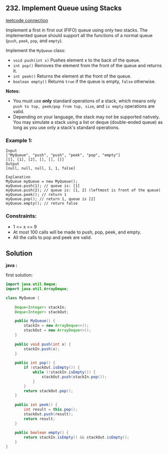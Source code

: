 ## 232. Implement Queue using Stacks

[leetcode connection](https://leetcode.com/problems/implement-queue-using-stacks/)

Implement a first in first out (FIFO) queue using only two stacks. The implemented queue should support all the functions of a normal queue (`push`, `peek`, `pop`, and `empty`).

Implement the `MyQueue` class:

* `void push(int x)` Pushes element x to the back of the queue.
* `int pop()` Removes the element from the front of the queue and returns it.
* `int peek()` Returns the element at the front of the queue.
* `boolean empty()` Returns `true` if the queue is empty, `false` otherwise.

**Notes:**

* You must use **only** standard operations of a stack, which means only `push to top, peek/pop from top, size`, and `is empty` operations are valid.
* Depending on your language, the stack may not be supported natively. You may simulate a stack using a list or deque (double-ended queue) as long as you use only a stack's standard operations.
 
### Example 1:
```
Input
["MyQueue", "push", "push", "peek", "pop", "empty"]
[[], [1], [2], [], [], []]
Output
[null, null, null, 1, 1, false]

Explanation
MyQueue myQueue = new MyQueue();
myQueue.push(1); // queue is: [1]
myQueue.push(2); // queue is: [1, 2] (leftmost is front of the queue)
myQueue.peek(); // return 1
myQueue.pop(); // return 1, queue is [2]
myQueue.empty(); // return false
```

### Constraints:

* 1 <= x <= 9
* At most 100 calls will be made to push, pop, peek, and empty.
* All the calls to pop and peek are valid.

## Solution

**java :**

first solution:
```java
import java.util.Deque;
import java.util.ArrayDeque;

class MyQueue {
    
    Deque<Integer> stackIn;
    Deque<Integer> stackOut;

    public MyQueue() {
        stackIn = new ArrayDeque<>();
        stackOut = new ArrayDeque<>();
    }
    
    public void push(int x) {
        stackIn.push(x);
    }
    
    public int pop() {
        if (stackOut.isEmpty()) {
            while (!stackIn.isEmpty()) {
                stackOut.push(stackIn.pop());
            }
        }
        return stackOut.pop();
    }
    
    public int peek() {
        int result = this.pop();
        stackOut.push(result);
        return result;
    }
    
    public boolean empty() {
        return stackIn.isEmpty() && stackOut.isEmpty();
    }
}
```